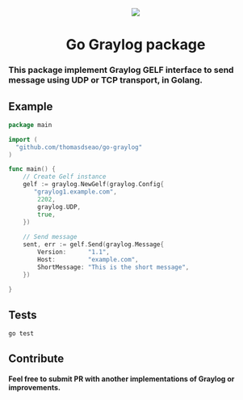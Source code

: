 <p align="center">
  <a href="https://travis-ci.org/thomasdseao/go-graylog" target="_blank"><img src="https://travis-ci.org/thomasdseao/go-graylog.png?branch=master"></a>
</p>
<h1 align="center">Go Graylog package</h1>

### This package implement Graylog GELF interface to send message using UDP or TCP transport, in Golang.


## Example

```go
package main

import (
  "github.com/thomasdseao/go-graylog"
)

func main() {
    // Create Gelf instance
    gelf := graylog.NewGelf(graylog.Config{
       "graylog1.example.com", 
        2202, 
        graylog.UDP,
        true,
    })
    
	// Send message
    sent, err := gelf.Send(graylog.Message{
        Version:      "1.1",
        Host:         "example.com",
        ShortMessage: "This is the short message",
    })
	
}
```

## Tests
```
go test
```

## Contribute
#### Feel free to submit PR with another implementations of Graylog or improvements.